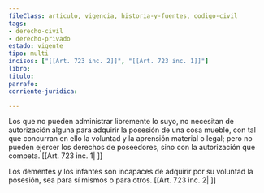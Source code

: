 ```yaml
---
fileClass: articulo, vigencia, historia-y-fuentes, codigo-civil
tags:
- derecho-civil
- derecho-privado
estado: vigente
tipo: multi
incisos: ["[[Art. 723 inc. 2]]", "[[Art. 723 inc. 1]]"]
libro:
titulo:
parrafo:
corriente-juridica:

---
```

Los que no pueden administrar libremente lo suyo, no necesitan de autorización alguna para adquirir la posesión de una cosa mueble, con tal que concurran en ello la voluntad y la aprensión material o legal; pero no pueden ejercer los derechos de poseedores, sino con la autorización que competa. [[Art. 723 inc. 1| ]]

Los dementes y los infantes son incapaces de adquirir por su voluntad la posesión, sea para sí mismos o para otros. [[Art. 723 inc. 2| ]]